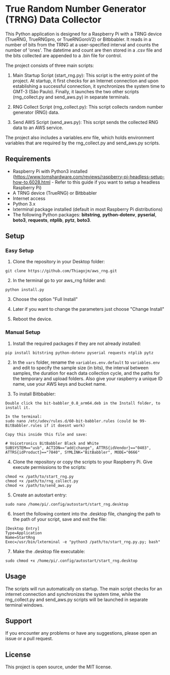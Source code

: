 # True Random Number Generator (TRNG) Data Collector

This Python application is designed for a Raspberry Pi with a TRNG device (TrueRNG, TrueRNGpro, or TrueRNGoroV2) or Bitbbabler. It reads in a number of bits from the TRNG at a user-specified interval and counts the number of 'ones'. The datetime and count are then stored in a .csv file and the bits collected are appended to a .bin file for control.

The project consists of three main scripts:

1. Main Startup Script (start_rng.py): This script is the entry point of the project. At startup, it first checks for an Internet connection and upon establishing a successful connection, it synchronizes the system time to GMT-3 (São Paulo). Finally, it launches the two other scripts (rng_collect.py and send_aws.py) in separate terminals.

2. RNG Collect Script (rng_collect.py): This script collects random number generator (RNG) data.

3. Send AWS Script (send_aws.py): This script sends the collected RNG data to an AWS service.

The project also includes a variables.env file, which holds environment variables that are required by the rng_collect.py and send_aws.py scripts.

## Requirements

- Raspberry Pi with Python3 installed (https://www.tomshardware.com/reviews/raspberry-pi-headless-setup-how-to,6028.html - Refer to this guide if you want to setup a headless Raspberry Pi)
- A TRNG device (TrueRNG) or Bitbbabler
- Internet access
- Python 3.x
- lxterminal package installed (default in most Raspberry Pi distributions)
- The following Python packages: **bitstring**, **python-dotenv**, **pyserial**, **boto3**, **requests**, **ntplib**, **pytz**, **boto3**.

## Setup

### Easy Setup

1. Clone the repository in your Desktop folder:
> 
    git clone https://github.com/Thiagojm/aws_rng.git

2. In the terminal go to yor aws_rng folder and:
> 
    python install.py

3. Choose the option "Full Install"

4. Later if you want to change the parameters just choose "Change Install"

5. Reboot the device.

### Manual Setup

1. Install the required packages if they are not already installed: 
>
    pip install bitstring python-dotenv pyserial requests ntplib pytz

2. In the `vars` folder, rename the `variables.env.default` to `variables.env` and edit to specify the sample size (in bits), the interval between samples, the duration for each data collection cycle, and the paths for the temporary and upload folders. Also give your raspberry a unique ID name, use your AWS keys and bucket name.

3. To install Bitbbabler:
> 
    Double click the bit-babbler_0.8_arm64.deb in the Install folder, to install it.

    In the terminal:
    sudo nano /etc/udev/rules.d/60-bit-babbler.rules (could be 99-BitBabbler.rules if it doesnt work)

    Copy this inside this file and save: 

    # Voicetronics BitBabbler Black and White
    SUBSYSTEM=="usb", ACTION=="add|change", ATTRS{idVendor}=="0403", ATTRS{idProduct}=="7840", SYMLINK="BitBabbler", MODE="0666"

4. Clone the repository or copy the scripts to your Raspberry Pi.
Give execute permissions to the scripts:

>
    chmod +x /path/to/start_rng.py  
    chmod +x /path/to/rng_collect.py  
    chmod +x /path/to/send_aws.py

5. Create an autostart entry:

> 
    sudo nano /home/pi/.config/autostart/start_rng.desktop

6. Insert the following content into the .desktop file, changing the path to the path of your script, save and exit the file:

>
    [Desktop Entry]
    Type=Application
    Name=StartRng
    Exec=/usr/bin/lxterminal -e "python3 /path/to/start_rng.py.py; bash"

 
7. Make the .desktop file executable:

>
    sudo chmod +x /home/pi/.config/autostart/start_rng.desktop

## Usage

The scripts will run automatically on startup. The main script checks for an internet connection and synchronizes the system time, while the rng_collect.py and send_aws.py scripts will be launched in separate terminal windows.

## Support

If you encounter any problems or have any suggestions, please open an issue or a pull request.

## License

This project is open source, under the MIT license.